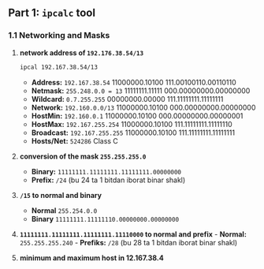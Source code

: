 ## Part 1: `ipcalc` tool

### 1.1 Networking and Masks
1. **network address of `192.176.38.54/13`**
    ```sh
    ipcal 192.167.38.54/13
    ```
    - **Address:**        `192.167.38.54`          11000000.10100 111.00100110.00110110
    - **Netmask:**        `255.248.0.0 = 13`       11111111.11111 000.00000000.00000000 
    - **Wildcard:**       `0.7.255.255`            00000000.00000 111.11111111.11111111 
    - **Network:**        `192.160.0.0/13`         11000000.10100 000.00000000.00000000
    - **HostMin:**        `192.160.0.1`            11000000.10100 000.00000000.00000001
    - **HostMax:**        `192.167.255.254`        11000000.10100 111.11111111.11111110
    - **Broadcast:**      `192.167.255.255`        11000000.10100 111.11111111.11111111
    - **Hosts/Net:**      `524286`                 Class C

2. **conversion of the mask `255.255.255.0`**
    - **Binary:** `11111111.11111111.11111111.00000000`
    - **Prefix:** `/24` (bu 24 ta 1 bitdan iborat binar shakl)
3. **`/15` to normal and binary**
    - **Normal** `255.254.0.0` 
    - **Binary** `11111111.11111110.00000000.00000000`
4. **`11111111.11111111.11111111.11110000` to normal and prefix**
        - **Normal:** `255.255.255.240`
        - **Prefiks:** `/28` (bu 28 ta 1 bitdan iborat binar shakl)

3. **minimum and maximum host in 12.167.38.4**




